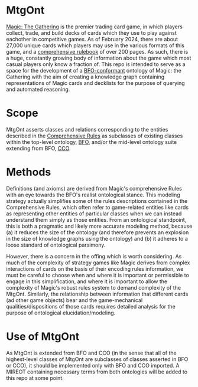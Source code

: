 # MtgOnt
[Magic: The Gathering](https://magic.wizards.com/en) is the premier trading card game, in which players collect, trade, and build decks of cards which they use to play against eachother in competitive games. As of February 2024, there are about 27,000 unique cards which players may use in the various formats of this game, and a [comprehensive rulebook](https://media.wizards.com/2024/downloads/MagicCompRules%2020240802.pdf) of over 200 pages. As such, there is a huge, constantly growing body of information about the game which most casual players only know a fraction of. This repo is intended to serve as a space for the development of a [BFO-conformant](https://github.com/BFO-ontology/BFO-2020) ontology of Magic: the Gathering with the aim of creating a knowledge graph containing representations of Magic cards and decklists for the purpose of querying and automated reasoning.  

# Scope 
MtgOnt asserts classes and relations corresponding to the entities described in the [Comprehensive Rules](https://media.wizards.com/2024/downloads/MagicCompRules%2020240802.pdf) as subclasses of existing classes within the top-level ontology, [BFO](https://github.com/BFO-ontology/BFO-2020), and/or the mid-level ontology suite extending from BFO, [CCO](https://github.com/CommonCoreOntology/CommonCoreOntologies). 

# Methods 
Definitions (and axioms) are derived from Magic's comprehensive Rules with an eye towards the BFO's realist ontological stance. This modeling strategy actually simplifies some of the rules descriptions contained in the Comprehensive Rules, which often refer to game-related entities like cards as representing other entities of particular classes when we can instead understand them simply as those entities. From an ontological standpoint, this is both a pragmatic and likely more accurate modeling method, because (a) it reduces the size of the ontology (and therefore prevents an explosion in the size of knowledge graphs using the ontology) and (b) it adheres to a loose standard of ontological parsimony. 

However, there is a concern in the offing which is worth considering. As much of the complexity of strategy games like Magic derives from complex interactions of cards on the basis of their encoding rules information, we must be careful to choose when and where it is important or permissible to engage in this simplification, and where it is important to allow the complexity of Magic's robust rules system to demand complexity of the MtgOnt. Similarly, the relationship between information that different cards (ad other game objects) bear and the game-mechanical qualities/dispositions of those cards requires detailed analysis for the purpose of ontological elucidation/modeling. 


 
# Use of MtgOnt
As MtgOnt is extended from BFO and CCO (in the sense that all of the highest-level classes of MtgOnt are subclasses of classes asserted in BFO or CCO), it should be implemented only with BFO and CCO imported. A MIREOT containing necessary terms from both ontologies will be added to this repo at some point. 

